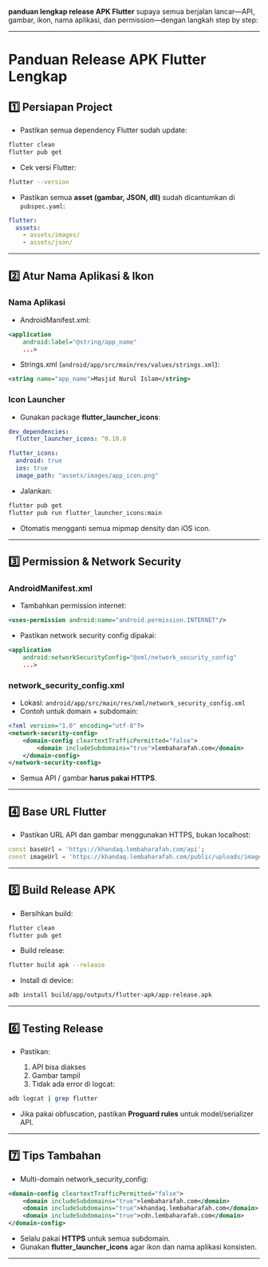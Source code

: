 **panduan lengkap release APK Flutter** supaya semua berjalan lancar—API, gambar, ikon, nama aplikasi, dan permission—dengan langkah step by step:

---

# **Panduan Release APK Flutter Lengkap**

## 1️⃣ Persiapan Project

* Pastikan semua dependency Flutter sudah update:

```bash
flutter clean
flutter pub get
```

* Cek versi Flutter:

```bash
flutter --version
```

* Pastikan semua **asset (gambar, JSON, dll)** sudah dicantumkan di `pubspec.yaml`:

```yaml
flutter:
  assets:
    - assets/images/
    - assets/json/
```

---

## 2️⃣ Atur Nama Aplikasi & Ikon

### Nama Aplikasi

* AndroidManifest.xml:

```xml
<application
    android:label="@string/app_name"
    ...>
```

* Strings.xml (`android/app/src/main/res/values/strings.xml`):

```xml
<string name="app_name">Masjid Nurul Islam</string>
```

### Icon Launcher

* Gunakan package **flutter\_launcher\_icons**:

```yaml
dev_dependencies:
  flutter_launcher_icons: ^0.10.0

flutter_icons:
  android: true
  ios: true
  image_path: "assets/images/app_icon.png"
```

* Jalankan:

```bash
flutter pub get
flutter pub run flutter_launcher_icons:main
```

* Otomatis mengganti semua mipmap density dan iOS icon.

---

## 3️⃣ Permission & Network Security

### AndroidManifest.xml

* Tambahkan permission internet:

```xml
<uses-permission android:name="android.permission.INTERNET"/>
```

* Pastikan network security config dipakai:

```xml
<application
    android:networkSecurityConfig="@xml/network_security_config"
    ...>
```

### network\_security\_config.xml

* Lokasi: `android/app/src/main/res/xml/network_security_config.xml`
* Contoh untuk domain + subdomain:

```xml
<?xml version="1.0" encoding="utf-8"?>
<network-security-config>
    <domain-config cleartextTrafficPermitted="false">
        <domain includeSubdomains="true">lembaharafah.com</domain>
    </domain-config>
</network-security-config>
```

* Semua API / gambar **harus pakai HTTPS**.

---

## 4️⃣ Base URL Flutter

* Pastikan URL API dan gambar menggunakan HTTPS, bukan localhost:

```dart
const baseUrl = 'https://khandaq.lembaharafah.com/api';
const imageUrl = 'https://khandaq.lembaharafah.com/public/uploads/images/kursus.png';
```

---

## 5️⃣ Build Release APK

* Bersihkan build:

```bash
flutter clean
flutter pub get
```

* Build release:

```bash
flutter build apk --release
```

* Install di device:

```bash
adb install build/app/outputs/flutter-apk/app-release.apk
```

---

## 6️⃣ Testing Release

* Pastikan:

  1. API bisa diakses
  2. Gambar tampil
  3. Tidak ada error di logcat:

```bash
adb logcat | grep flutter
```

* Jika pakai obfuscation, pastikan **Proguard rules** untuk model/serializer API.

---

## 7️⃣ Tips Tambahan

* Multi-domain network\_security\_config:

```xml
<domain-config cleartextTrafficPermitted="false">
    <domain includeSubdomains="true">lembaharafah.com</domain>
    <domain includeSubdomains="true">khandaq.lembaharafah.com</domain>
    <domain includeSubdomains="true">cdn.lembaharafah.com</domain>
</domain-config>
```

* Selalu pakai **HTTPS** untuk semua subdomain.
* Gunakan **flutter\_launcher\_icons** agar ikon dan nama aplikasi konsisten.

---
